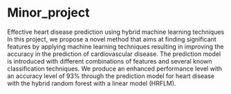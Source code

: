 # Minor_project
Effective heart disease prediction using hybrid machine learning techniques
In this project, we propose a novel method that aims at finding significant features by applying machine learning 
techniques resulting in improving the accuracy in the prediction of cardiovascular disease. The prediction model is 
introduced with different combinations of features and several known classification techniques. 
We produce an enhanced performance level with an accuracy level of 93% through the prediction model for heart disease 
with the hybrid random forest with a linear model (HRFLM). 
